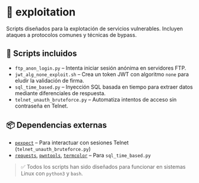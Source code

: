 # 🧨 exploitation

Scripts diseñados para la explotación de servicios vulnerables. Incluyen ataques a protocolos comunes y técnicas de bypass.

## 📜 Scripts incluidos

- `ftp_anon_login.py` – Intenta iniciar sesión anónima en servidores FTP.
- `jwt_alg_none_exploit.sh` – Crea un token JWT con algoritmo `none` para eludir la validación de firma.
- `sql_time_based.py` – Inyección SQL basada en tiempo para extraer datos mediante diferenciales de respuesta.
- `telnet_unauth_bruteforce.py` – Automatiza intentos de acceso sin contraseña en Telnet.

## 📦 Dependencias externas

- [`pexpect`](https://pypi.org/project/pexpect/) – Para interactuar con sesiones Telnet (`telnet_unauth_bruteforce.py`)
- [`requests`](https://pypi.org/project/requests/), [`pwntools`](https://docs.pwntools.com/en/stable/), [`termcolor`](https://pypi.org/project/termcolor/) – Para `sql_time_based.py`

> ✅ Todos los scripts han sido diseñados para funcionar en sistemas Linux con `python3` y `bash`.


